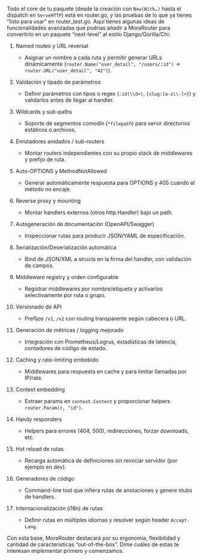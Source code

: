 Todo el core de tu paquete (desde la creación con `New(With…)` hasta el dispatch en `ServeHTTP`) está en router.go, y las pruebas de lo que ya tienes “listo para usar” en router_test.go.  Aquí tienes algunas ideas de funcionalidades avanzadas que podrías añadir a MoraRouter para convertirlo en un paquete “next-level” al estilo Django/Gorilla/Chi:

1. Named routes y URL reversal  
   - Asignar un nombre a cada ruta y permitir generar URLs dinámicamente (`router.Name("user_detail", "/users/:id")` → `router.URL("user_detail", "42")`).

2. Validación y tipado de parámetros  
   - Definir parámetros con tipos o regex (`:id(\\d+)`, `{slug:[a-z\\-]+}`) y validarlos antes de llegar al handler.

3. Wildcards y sub-paths  
   - Soporte de segmentos comodín (`*filepath`) para servir directorios estáticos o archivos.

4. Enrutadores anidados / sub-routers  
   - Montar routers independientes con su propio stack de middlewares y prefijo de ruta.

5. Auto-OPTIONS y MethodNotAllowed  
   - Generar automáticamente respuesta para OPTIONS y 405 cuando el método no encaje.

6. Reverse proxy y mounting  
   - Montar handlers externos (otros http.Handler) bajo un path.

7. Autogeneración de documentación (OpenAPI/Swagger)  
   - Inspeccionar rutas para producir JSON/YAML de especificación.

8. Serialización/Deserialización automática  
   - Bind de JSON/XML a structs en la firma del handler, con validación de campos.

9. Middleware registry y orden configurable  
   - Registrar middlewares por nombre/etiqueta y activarlos selectivamente por ruta o grupo.

10. Versionado de API  
    - Prefijos `/v1`, `/v2` con routing transparente según cabecera o URL.

11. Generación de métricas / logging mejorado  
    - Integración con Prometheus/Logrus, estadísticas de latencia, contadores de código de estado.

12. Caching y rate-limiting embebido  
    - Middlewares para respuesta en cache y para limitar llamadas por IP/rate.

13. Context embedding  
    - Extraer params en `context.Context` y proporcionar helpers `router.Param(r, "id")`.

14. Handy responders  
    - Helpers para errores (404, 500), redirecciones, forzar downloads, etc.

15. Hot reload de rutas  
    - Recarga automática de definiciones sin reiniciar servidor (por ejemplo en dev).

16. Generadores de código  
    - Command-line tool que infiera rutas de anotaciones y genere stubs de handlers.

17. Internacionalización (i18n) de rutas  
    - Definir rutas en múltiples idiomas y resolver según header `Accept-Lang`.

Con esta base, MoraRouter destacará por su ergonomía, flexibilidad y cantidad de características “out-of-the-box”. Dime cuáles de estas te interesan implementar primero y comenzamos.